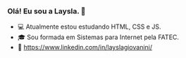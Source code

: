 ### Olá! Eu sou a Laysla. 👋


- 💻 Atualmente estou estudando HTML, CSS e JS.
- 🎓 Sou formada em Sistemas para Internet pela FATEC. 
- 💼 https://www.linkedin.com/in/layslagiovanini/
